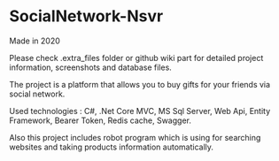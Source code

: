 # SocialNetwork-Nsvr

Made in 2020

Please check .extra_files folder or github wiki part for detailed project information, screenshots and database files.

The project is a platform that allows you to buy gifts for your friends via social network.

Used technologies : C#, .Net Core MVC, MS Sql Server, Web Api, Entity Framework, Bearer Token, Redis cache, Swagger.

Also this project includes robot program which is using for searching websites and taking products information automatically.